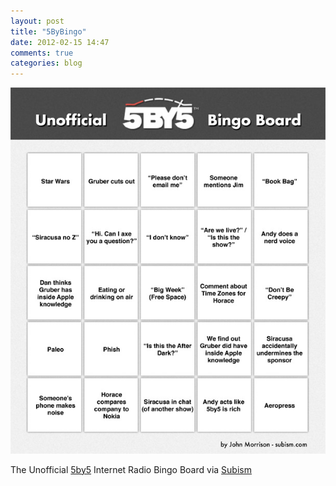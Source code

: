 ```yaml
---
layout: post
title: "5ByBingo"
date: 2012-02-15 14:47
comments: true
categories: blog
---
```


![5ByBingo]

The Unofficial [5by5] Internet Radio Bingo Board
via [Subism]


[5by5]: http://5by5.tv
[5ByBingo]: /images/5byBingo.jpg
[Subism]: http://diversions.subism.com/post/17385464096/the-unofficial-5by5-internet-radio-bingo-board